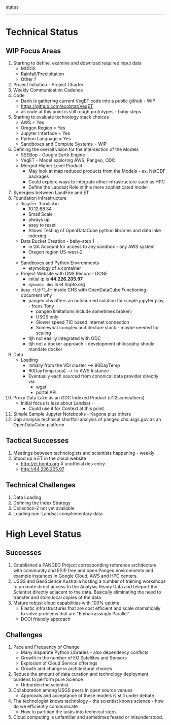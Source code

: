 <u>status</u>

---

# Technical Status

## WIP Focus Areas
1. Starting to define, examine and download required input data
	- MODIS
	- Rainfall/Precipitation
	- Other ?
1. Project Initiation - Project Charter
2. Weekly Communication Cadence
2. Code
	- Darin is gathering current VegET code into a public github - WIP
	- https://github.com/ecolstat/VegET
	- all code at this point is still rough prototypes - baby steps
2. Starting to evaluate technology stack choices
	- AWS = Yes
	- Oregon Region = Yes
	- Jupyter Interface = Yes
	- Python Language = Yes
	- Sandboxes and Compute Systems = WIP
2. Defining the overall vision for the intersection of the Models
	- SSEBop - Google Earth Engine 
	- VegET - Model exploring AWS, Pangeo, ODC
	- Merged Higher Level Product
		- May look at map reduced products from the Models - ex. NetCDF packages
		- Could explore ways to integrate other infrastructure such as HPC
		- Define the Landsat Role in this more sophisticated model
2. Synergies between LandFire and ET
3. Foundation Infrastructure
	- `Jupyter Incubator`
		- 10.12.68.34
		- Small Scale
		- always up
		- easy to reset
		- Allows Testing of OpenDataCube python libraries and data lake indexing
	- Data Bucket Creation - baby-step 1
		- in GA Account for access to any sandbox - any AWS system
		- Oregon region US-west-2
		- 
	- Sandboxes and Python Environments
		- etymology of a container
	- Project Website with DNS Record - DONE
		- initial ip is **44.226.205.97**
		- ```dynamic dns``` is et.hopto.org
	- ```dump tljh```TLJH inside CHS with OpenDataCube Functioning- document why
		- pangeo.chs offers an outsourced solution for simple jupyter play - frees Tony
			- pangeo limitations include sometimes broken;
			- USGS only
			- Slower speed TIC based internet connection
			- Somewhat complex architecture stack - maybe needed for scaling
		- tljh not easiliy integrated with ODC
		- tljh not a docker approach - development philosophy should mandate docker
5. Data
	- Loading
		- Initially from the VDI cluster --> 90DayTemp
		- 90DayTemp (scp) --> to AWS Instance
		- Eventually each sourced from cononical data provider directly via
			- wget
			- portal API
4. Proxy Data Lake as an ODC Indexed Product (c1l2scenealbers)
	- Initial focus is less about Landsat - 
		- Could use it for Context at this point
5. Simple Sample Jupyter Notebooks - Kagone plus others
6. Gap analysis technical shortfall analysis of pangeo.chs.usgs.gov as an OpenDataCube platform

## Tactical Successes
1. Meetings between technologists and scientists happening - weekly
2. Stood up a ET in the cloud website
	- http://et.hopto.org  # unofficial dns entry
	- http://44.226.205.97

## Technical Challenges
1. Data Loading
2. Defining the Index Strategy
3. Collection-2 not yet available
4. Loading non-Landsat complementary data


# High Level Status

## Successes

1. Established a PANGEO Project corresponding reference architecture with community and ESIP free and open Pangeo environments and example instances in Google Cloud, AWS and HPC centers.
2. USGS and GeoScience Australia hosting a number of training workshops to promote direct access to the Analysis Ready Data and teleport the Scientist directly adjacent to the data. Basically eliminating the need to transfer and store local copies of the data. 
3. Mature robust cloud capabilities with 100% uptime.
	- Elastic infrastructures that are cost efficient and scale dramatically to solve problems that are "Embarrassingly Parallel"
	- DCOI friendly approach

## Challenges

1. Pace and Frequency of Change
	- Many disparate Python Libraries - also dependency conflicts
	- Growth in the number of EO Satellites and Sensors
	- Explosion of Cloud Service offerings
	- Growth and change in architectural choices
2. Reduce the amount of data curation and technology deployment burdens to perform pure Science
	- Unburden the scientist
3. Collaboration among USGS peers in open source venues
	- Approvals and acceptance of these models is still under debate.
4. The technologist knows technology - the scientist knows science - how do we efficiently communicate
	- How to partition the tasks into technical steps
5. Cloud computing is unfamiliar and sometimes feared or misunderstood.
